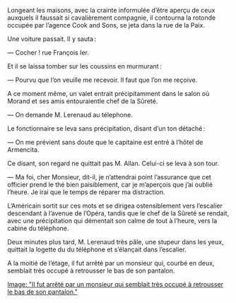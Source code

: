 Longeant les maisons, avec la crainte informulée d’être aperçu de ceux auxquels il faussait si cavalièrement compagnie, il contourna la rotonde
occupée par l’agence Cook and Sons, se jeta dans la rue de la Paix.

Une voiture passait. Il y sauta :

— Cocher ! rue François Ier.

Et il se laissa tomber sur les coussins en murmurant :

— Pourvu que l’on veuille me recevoir. Il faut que l’on me reçoive.

A ce moment même, un valet entrait précipitamment dans le salon où Morand et ses amis entouraientle chef de la Sûreté.

— On demande M. Lerenaud au télephone.

Le fonctionnaire se leva sans précipitation, disant d’un ton détaché :

— On me prévient sans doute que le capitaine est entré à l’hôtel de Armencita.

Ce disant, son regard ne quittait pas M. Allan. Celui-ci se leva à son tour.

— Ma foi, cher Monsieur, dit-il, je n’attendrai point l’assurance que cet officier prend le thé bien paisiblement, car je m’aperçois que j’ai oublié
l’heure. Je irai que le temps de réparer ma distraction.

L’Américain sortit sur ces mots et se dirigea ostensiblement vers l’escalier descendant à l’avenue de l’Opéra, tandis que le chef de la Sûreté se rendait, avec une précipitation qui démentait son calme de tout à l’heure, vers la cabine du téléphone.

Deux minutes plus tard, M. Lerenaud très pâle, une stupeur dans les yeux, quittait la logette du du téléphone et s’élançait dans l’escalier.

A la moitié de l’étage, il fut arrêté par un monsieur qui, courbé en deux,
semblait très occupé à retrousser le bas de son pantalon.

[Image: "Il fut arrêté par un monsieur qui semblait très occupé à retrousser le bas de son pantalon."](../images/1-page-091.JPG)
